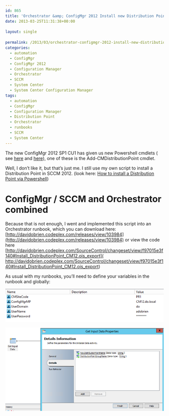 ```yaml
---
id: 865
title: 'Orchestrator &amp; ConfigMgr 2012 Install new Distribution Point'
date: 2013-03-25T11:31:38+00:00

layout: single

permalink: /2013/03/orchestrator-configmgr-2012-install-new-distribution-point/
categories:
  - automation
  - ConfigMgr
  - ConfigMgr 2012
  - Configuration Manager
  - Orchestrator
  - SCCM
  - System Center
  - System Center Configuration Manager
tags:
  - automation
  - ConfigMgr
  - Configuration Manager
  - Distribution Point
  - Orchestrator
  - runbooks
  - SCCM
  - System Center
---
```

The new ConfigMgr 2012 SP1 CU1 has given us new Powershell cmdlets ( see [here](/2013/03/found-where-are-my-new-configmgr-2012-sp1-cu1-cmdlets/) and [here](2013/03/23/cumulative-update-1-for-configuration-manager-2012/)), one of these is the Add-CMDistributionPoint cmdlet.

Well, I don’t like it, but that’s just me. I still use my own script to install a Distribution Point in SCCM 2012. (look here: [How to install a Distribution Point via Powershell](/2013/03/how-to-install-new-distribution-point-sccm-2012/))

# ConfigMgr / SCCM and Orchestrator combined

Because that is not enough, I went and implemented this script into an Orchestrator runbook, which you can download here: [http://davidobrien.codeplex.com/releases/view/103984](http://davidobrien.codeplex.com/releases/view/103984) or view the code here [http://davidobrien.codeplex.com/SourceControl/changeset/view/f97015e3f140#Install_DistributionPoint_CM12.ois_export]( http://davidobrien.codeplex.com/SourceControl/changeset/view/f97015e3f140#Install_DistributionPoint_CM12.ois_export)

As usual with my runbooks, you’ll need to define your variables in the runbook and globally:

![image](/media/2013/03/image25.png)

![image](/media/2013/03/image26.png)



